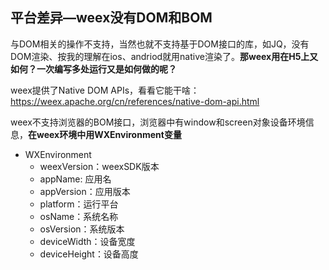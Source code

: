 ## 平台差异—weex没有DOM和BOM



与DOM相关的操作不支持，当然也就不支持基于DOM接口的库，如JQ，没有DOM渲染、按我的理解在ios、andriod就用native渲染了。**那weex用在H5上又如何？一次编写多处运行又是如何做的呢？** 

weex提供了Native DOM APIs，看看它能干啥：https://weex.apache.org/cn/references/native-dom-api.html





weex不支持浏览器的BOM接口，浏览器中有window和screen对象设备环境信息，**在weex环境中用WXEnvironment变量** 

* WXEnvironment
  * weexVersion：weexSDK版本
  * appName: 应用名
  * appVersion：应用版本
  * platform：运行平台
  * osName：系统名称
  * osVersion：系统版本
  * deviceWidth：设备宽度
  * deviceHeight：设备高度